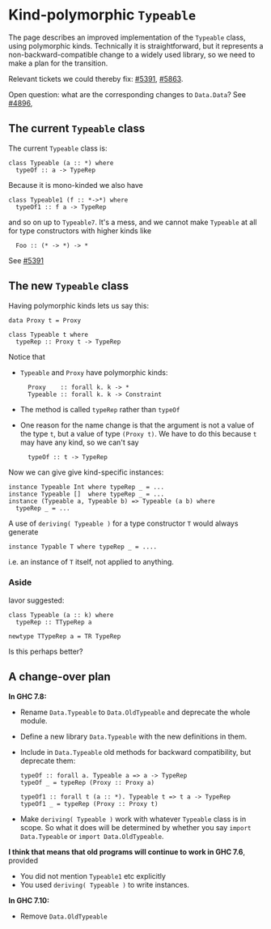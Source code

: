 # Kind-polymorphic `Typeable`



The page describes an improved implementation of the `Typeable` class, using polymorphic kinds.  Technically it is straightforward, but it represents a non-backward-compatible change to a widely used library, so we need to make a plan for the transition.



Relevant tickets we could thereby fix: [\#5391](https://gitlab.staging.haskell.org/ghc/ghc/issues/5391), [\#5863](https://gitlab.staging.haskell.org/ghc/ghc/issues/5863).



Open question: what are the corresponding changes to `Data.Data`?  See [\#4896](https://gitlab.staging.haskell.org/ghc/ghc/issues/4896), 


## The current `Typeable` class



The current `Typeable` class is:


```wiki
class Typeable (a :: *) where
  typeOf :: a -> TypeRep
```


Because it is mono-kinded we also have


```wiki
class Typeable1 (f :: *->*) where
  typeOf1 :: f a -> TypeRep
```


and so on up to `Typeable7`.  It's a mess, and we cannot make `Typeable` at all for
type constructors with higher kinds like


```wiki
  Foo :: (* -> *) -> *
```


See [\#5391](https://gitlab.staging.haskell.org/ghc/ghc/issues/5391)


## The new `Typeable` class



Having polymorphic kinds lets us say this:


```wiki
data Proxy t = Proxy

class Typeable t where
  typeRep :: Proxy t -> TypeRep
```


Notice that


- `Typeable` and `Proxy` have polymorphic kinds:

  ```wiki
    Proxy    :: forall k. k -> *
    Typeable :: forall k. k -> Constraint
  ```

- The method is called `typeRep` rather than `typeOf`

- One reason for the name change is that the argument is not a value of the type `t`, but a value of type `(Proxy t)`.  We have to do this because `t` may have any kind, so we can't say 

  ```wiki
    typeOf :: t -> TypeRep
  ```


Now we can give give kind-specific instances:


```wiki
instance Typeable Int where typeRep _ = ...
instance Typeable []  where typeRep _ = ...
instance (Typeable a, Typeable b) => Typeable (a b) where
  typeRep _ = ...
```


A use of `deriving( Typeable )` for a type constructor `T` would always generate


```wiki
instance Typable T where typeRep _ = ....
```


i.e. an instance of `T` itself, not applied to anything.


### Aside



Iavor suggested:


```wiki
class Typeable (a :: k) where
  typeRep :: TTypeRep a

newtype TTypeRep a = TR TypeRep
```


Is this perhaps better?


## A change-over plan



**In GHC 7.8:**


- Rename `Data.Typeable` to `Data.OldTypeable` and deprecate the whole module.

- Define a new library `Data.Typeable` with the new definitions in them.

- Include in `Data.Typeable` old methods for backward compatibility, but deprecate them:

  ```wiki
  typeOf :: forall a. Typeable a => a -> TypeRep
  typeOf _ = typeRep (Proxy :: Proxy a)

  typeOf1 :: forall t (a :: *). Typeable t => t a -> TypeRep
  typeOf1 _ = typeRep (Proxy :: Proxy t)
  ```

- Make `deriving( Typeable )` work with whatever `Typeable` class is in scope.  So what it does will be determined by whether you say `import Data.Typeable` or `import Data.OldTypeable`.


**I think that means that old programs will continue to work in GHC 7.6**, provided


- You did not mention `Typeable1` etc explicitly
- You used `deriving( Typeable )` to write instances.


**In GHC  7.10:**


- Remove `Data.OldTypeable`
